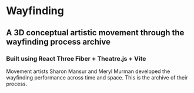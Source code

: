 # Wayfinding

## A 3D conceptual artistic movement through the wayfinding process archive

### Built using React Three Fiber + Theatre.js + Vite

Movement artists Sharon Mansur and Meryl Murman developed the wayfinding performance across time and space. This is the archive of their process.
